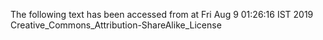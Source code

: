 The following text has been accessed from at Fri Aug 9 01:26:16 IST 2019
Creative_Commons_Attribution-ShareAlike_License
